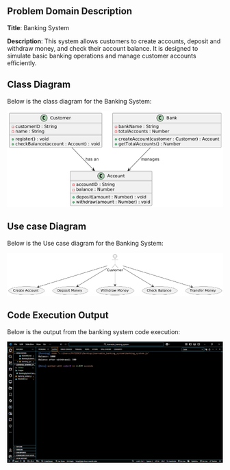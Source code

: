 ## Problem Domain Description

**Title**: Banking System

**Description**: This system allows customers to create accounts, deposit and withdraw money, and check their account balance. It is designed to simulate basic banking operations and manage customer accounts efficiently.

## Class Diagram
Below is the class diagram for the Banking System:

![Class Diagram](images/BankingSystemClassDiagram.png)

## Use case Diagram
Below is the Use case diagram for the Banking System:

![Use case Diagram](images/BankingSystemUseCase.png)

## Code Execution Output
Below is the output from the banking system code execution:

![Output Screenshot](images/system_output.png)
